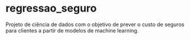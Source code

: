 # regressao_seguro
Projeto de ciência de dados com o objetivo de prever o custo de seguros para clientes a partir de modelos de machine learning.

